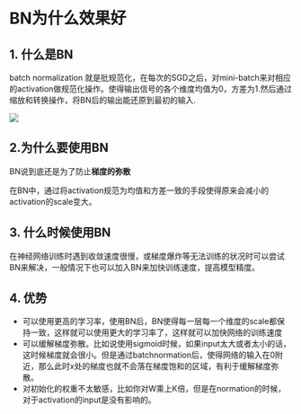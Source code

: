 # BN为什么效果好

## 1. 什么是BN

batch normalization 就是批规范化，在每次的SGD之后，对mini-batch来对相应的activation做规范化操作。使得输出信号的各个维度均值为0，方差为1.然后通过缩放和转换操作，将BN后的输出能还原到最初的输入.

![](https://pic2.zhimg.com/80/9ad70be49c408d464c71b8e9a006d141_hd.jpg)

## 2.为什么要使用BN

BN说到底还是为了防止**梯度的弥散**

在BN中，通过将activation规范为均值和方差一致的手段使得原来会减小的activation的scale变大。

## 3. 什么时候使用BN

在神经网络训练时遇到收敛速度很慢，或梯度爆炸等无法训练的状况时可以尝试BN来解决，一般情况下也可以加入BN来加快训练速度，提高模型精度。

## 4. 优势

- 可以使用更高的学习率，使用BN后，BN使得每一层每一个维度的scale都保持一致，这样就可以使用更大的学习率了，这样就可以加快网络的训练速度
- 可以缓解梯度弥散。比如说使用sigmoid时候，如果input太大或者太小的话，这时候梯度就会很小。但是通过batchnormation后，使得网络的输入在0附近，那么此时x处的梯度也就不会落在梯度饱和的区域，有利于缓解梯度弥散。
- 对初始化的权重不太敏感，比如你对W乘上K倍，但是在normation的时候，对于activation的input是没有影响的。

